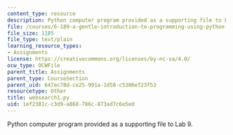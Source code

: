 ```yaml
---
content_type: resource
description: Python computer program provided as a supporting file to Lab 9.
file: /courses/6-189-a-gentle-introduction-to-programming-using-python-january-iap-2008/1ef2381cc3d9a868786c873ad7c6e5ed_websearch1.py
file_size: 1185
file_type: text/plain
learning_resource_types:
- Assignments
license: https://creativecommons.org/licenses/by-nc-sa/4.0/
ocw_type: OCWFile
parent_title: Assignments
parent_type: CourseSection
parent_uid: 647ec78d-ce25-991a-1d58-c5306ef23f53
resourcetype: Other
title: websearch1.py
uid: 1ef2381c-c3d9-a868-786c-873ad7c6e5ed
---
```

Python computer program provided as a supporting file to Lab 9.